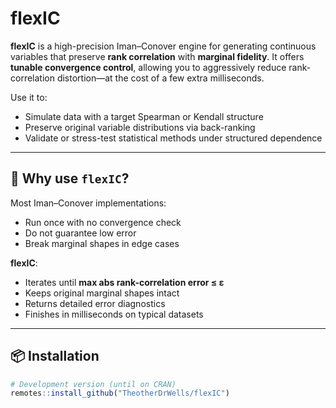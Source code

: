 # flexIC

**flexIC** is a high-precision Iman–Conover engine for generating continuous variables that preserve **rank correlation** with **marginal fidelity**. It offers **tunable convergence control**, allowing you to aggressively reduce rank-correlation distortion—at the cost of a few extra milliseconds.

Use it to:
- Simulate data with a target Spearman or Kendall structure
- Preserve original variable distributions via back-ranking
- Validate or stress-test statistical methods under structured dependence

---

## 🚀 Why use `flexIC`?

Most Iman–Conover implementations:
- Run once with no convergence check
- Do not guarantee low error
- Break marginal shapes in edge cases

**flexIC**:
- Iterates until **max abs rank-correlation error ≤ ε**
- Keeps original marginal shapes intact
- Returns detailed error diagnostics
- Finishes in milliseconds on typical datasets

---

## 📦 Installation

```r
# Development version (until on CRAN)
remotes::install_github("TheotherDrWells/flexIC")
